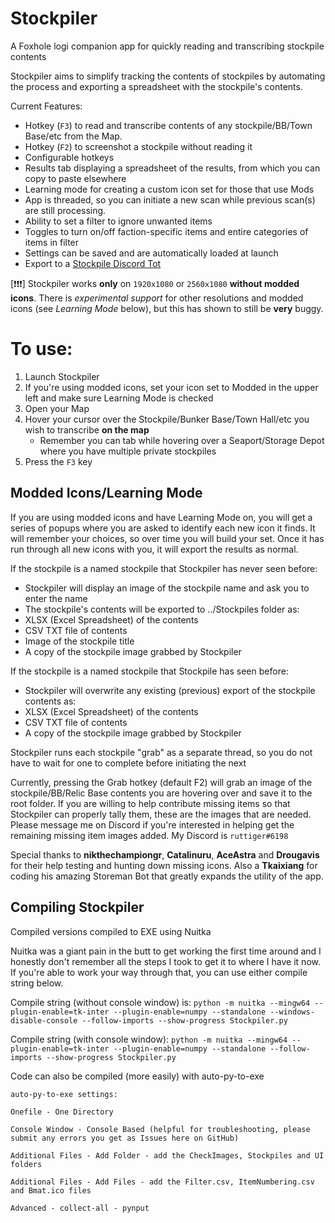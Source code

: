 # Stockpiler
A Foxhole logi companion app for quickly reading and transcribing stockpile contents

Stockpiler aims to simplify tracking the contents of stockpiles by automating the process and exporting a spreadsheet with the stockpile's contents.

Current Features:
- Hotkey (`F3`) to read and transcribe contents of any stockpile/BB/Town Base/etc from the Map.
- Hotkey (`F2`) to screenshot a stockpile without reading it
- Configurable hotkeys
- Results tab displaying a spreadsheet of the results, from which you can copy to paste elsewhere
- Learning mode for creating a custom icon set for those that use Mods
- App is threaded, so you can initiate a new scan while previous scan(s) are still processing.
- Ability to set a filter to ignore unwanted items
- Toggles to turn on/off faction-specific items and entire categories of items in filter
- Settings can be saved and are automatically loaded at launch
- Export to a [Stockpile Discord Tot](https://github.com/Tkaixiang/Storeman-Bot)

[❗❗❗] Stockpiler works **only** on `1920x1080` or `2560x1080` **without modded icons**. There is *experimental support* for other resolutions and modded icons (see _Learning Mode_ below), but this has shown to still be **very** buggy.

# To use:
1. Launch Stockpiler
2. If you're using modded icons, set your icon set to Modded in the upper left and make sure Learning Mode is checked
3. Open your Map
4. Hover your cursor over the Stockpile/Bunker Base/Town Hall/etc you wish to transcribe **on the map**
    - Remember you can tab while hovering over a Seaport/Storage Depot where you have multiple private stockpiles
6. Press the `F3` key

## Modded Icons/Learning Mode
If you are using modded icons and have Learning Mode on, you will get a series of popups where you are asked to identify each new icon it finds.  It will remember your choices, so over time you will build your set.  Once it has run through all new icons with you, it will export the results as normal.

If the stockpile is a named stockpile that Stockpiler has never seen before:
- Stockpiler will display an image of the stockpile name and ask you to enter the name
- The stockpile's contents will be exported to ../Stockpiles folder as:
- XLSX (Excel Spreadsheet) of the contents
- CSV TXT file of contents
- Image of the stockpile title
- A copy of the stockpile image grabbed by Stockpiler

If the stockpile is a named stockpile that Stockpile has seen before:
- Stockpiler will overwrite any existing (previous) export of the stockpile contents as:
- XLSX (Excel Spreadsheet) of the contents
- CSV TXT file of contents
- A copy of the stockpile image grabbed by Stockpiler


Stockpiler runs each stockpile "grab" as a separate thread, so you do not have to wait for one to complete before initiating the next


Currently, pressing the Grab hotkey (default F2) will grab an image of the stockpile/BB/Relic Base contents you are hovering over and save it to the root folder.  If you are willing to help contribute missing items so that Stockpiler can properly tally them, these are the images that are needed.  Please message me on Discord if you're interested in helping get the remaining missing item images added.
My Discord is `ruttiger#6198`

Special thanks to **nikthechampiongr**, **Catalinuru**, **AceAstra** and **Drougavis** for their help testing and hunting down missing icons.  Also a **Tkaixiang** for coding his amazing Storeman Bot that greatly expands the utility of the app.

## Compiling Stockpiler
Compiled versions compiled to EXE using Nuitka

Nuitka was a giant pain in the butt to get working the first time around and I honestly don't remember all the steps I took to get it to where I have it now.  If you're able to work your way through that, you can use either compile string below.

Compile string (without console window) is:
`python -m nuitka --mingw64 --plugin-enable=tk-inter --plugin-enable=numpy --standalone --windows-disable-console --follow-imports --show-progress Stockpiler.py`

Compile string (with console window):
`python -m nuitka --mingw64 --plugin-enable=tk-inter --plugin-enable=numpy --standalone --follow-imports --show-progress Stockpiler.py`


Code can also be compiled (more easily) with auto-py-to-exe
```
auto-py-to-exe settings:

Onefile - One Directory

Console Window - Console Based (helpful for troubleshooting, please submit any errors you get as Issues here on GitHub)

Additional Files - Add Folder - add the CheckImages, Stockpiles and UI folders

Additional Files - Add Files - add the Filter.csv, ItemNumbering.csv and Bmat.ico files

Advanced - collect-all - pynput
```
